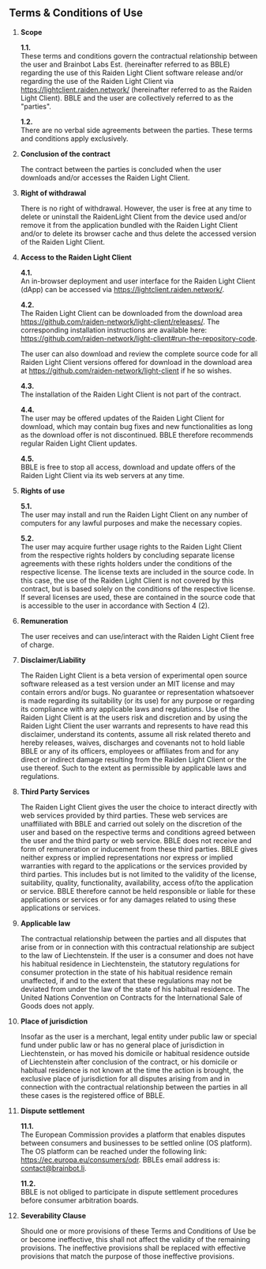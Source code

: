 ## Terms & Conditions of Use

1. **Scope**  

   **1.1.**  
   These terms and conditions govern the contractual relationship between the user and Brainbot Labs Est. (hereinafter referred to as BBLE) regarding the use of this Raiden Light Client software release and/or regarding the use of the Raiden Light Client via https://lightclient.raiden.network/ (hereinafter referred to as the Raiden Light Client). BBLE and the user are collectively referred to as the "parties".

   **1.2.**  
   There are no verbal side agreements between the parties. These terms and conditions apply exclusively.

2. **Conclusion of the contract**  

   The contract between the parties is concluded when the user downloads and/or accesses the Raiden Light Client.

3. **Right of withdrawal**  

   There is no right of withdrawal. However, the user is free at any time to delete or uninstall the RaidenLight Client from the device used and/or remove it from the application bundled with the Raiden Light Client and/or to delete its browser cache and thus delete the accessed version of the Raiden Light Client.

4. **Access to the Raiden Light Client**

   **4.1.**  
   An in-browser deployment and user interface for the Raiden Light Client (dApp) can be accessed via https://lightclient.raiden.network/.

   **4.2.**  
   The Raiden Light Client can be downloaded from the download area https://github.com/raiden-network/light-client/releases/. The corresponding installation instructions are available here: https://github.com/raiden-network/light-client#run-the-repository-code.
   
   The user can also download and review the complete source code for all Raiden Light Client versions offered for download in the download area at https://github.com/raiden-network/light-client if he so wishes.

   **4.3.**  
   The installation of the Raiden Light Client is not part of the contract.

   **4.4.**  
   The user may be offered updates of the Raiden Light Client for download, which may contain bug fixes and new functionalities as long as the download offer is not discontinued. BBLE therefore recommends regular Raiden Light Client updates.

   **4.5.**  
   BBLE is free to stop all access, download and update offers of the Raiden Light Client via its web servers at any time.

5. **Rights of use**  
   
   **5.1.**  
   The user may install and run the Raiden Light Client on any number of computers for any lawful purposes and make the necessary copies.

   **5.2.**  
   The user may acquire further usage rights to the Raiden Light Client from the respective rights holders by concluding separate license agreements with these rights holders under the conditions of the respective license. The license texts are included in the source code. In this case, the use of the Raiden Light Client is not covered by this contract, but is based solely on the conditions of the respective license. If several licenses are used, these are contained in the source code that is accessible to the user in accordance with Section 4 (2).

6. **Remuneration**  

   The user receives and can use/interact with the Raiden Light Client free of charge.

7. **Disclaimer/Liability**  

   The Raiden Light Client is a beta version of experimental open source software released as a test version under an MIT license and may contain errors and/or bugs. No guarantee or representation whatsoever is made regarding its suitability (or its use) for any purpose or regarding its compliance with any applicable laws and regulations. Use of the Raiden Light Client is at the users risk and discretion and by using the Raiden Light Client the user warrants and represents to have read this disclaimer, understand its contents, assume all risk related thereto and hereby releases, waives, discharges and covenants not to hold liable BBLE or any of its officers, employees or affiliates from and for any direct or indirect damage resulting from the Raiden Light Client or the use thereof. Such to the extent as permissible by applicable laws and regulations.

8. **Third Party Services**  

   The Raiden Light Client gives the user the choice to interact directly with web services provided by third parties. These web services are unaffiliated with BBLE and carried out solely on the discretion of the user and based on the respective terms and conditions agreed between the user and the third party or web service. BBLE does not receive and form of remuneration or inducement from these third parties. BBLE gives neither express or implied representations nor express or implied warranties with regard to the applications or the services provided by third parties. This includes but is not limited to the validity of the license, suitability, quality, functionality, availability, access of/to the application or service. BBLE therefore cannot be held responsible or liable for these applications or services or for any damages related to using these applications or services.

9. **Applicable law**  

   The contractual relationship between the parties and all disputes that arise from or in connection with this contractual relationship are subject to the law of Liechtenstein. If the user is a consumer and does not have his habitual residence in Liechtenstein, the statutory regulations for consumer protection in the state of his habitual residence remain unaffected, if and to the extent that these regulations may not be deviated from under the law of the state of his habitual residence. The United Nations Convention on Contracts for the International Sale of Goods does not apply.

10. **Place of jurisdiction**  

    Insofar as the user is a merchant, legal entity under public law or special fund under public law or has no general place of jurisdiction in Liechtenstein, or has moved his domicile or habitual residence outside of Liechtenstein after conclusion of the contract, or his domicile or habitual residence is not known at the time the action is brought, the exclusive place of jurisdiction for all disputes arising from and in connection with the contractual relationship between the parties in all these cases is the registered office of BBLE.

11. **Dispute settlement**  

    **11.1.**  
    The European Commission provides a platform that enables disputes between consumers and businesses to be settled online (OS platform). The OS platform can be reached under the following link: https://ec.europa.eu/consumers/odr. BBLEs email address is: contact@brainbot.li.

    **11.2.**  
    BBLE is not obliged to participate in dispute settlement procedures before consumer arbitration boards.

12. **Severability Clause**  

    Should one or more provisions of these Terms and Conditions of Use be or become ineffective, this shall not affect the validity of the remaining provisions. The ineffective provisions shall be replaced with effective provisions that match the purpose of those ineffective provisions.